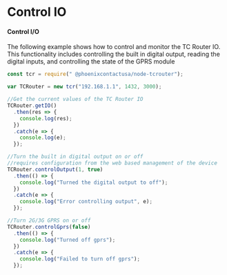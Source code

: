 # Control IO

#### Control I/O

The following example shows how to control and monitor the TC Router IO. This functionality includes controlling the built in digital output, reading the digital inputs, and controlling the state of the GPRS module

```javascript
const tcr = require(" @phoenixcontactusa/node-tcrouter");

var TCRouter = new tcr("192.168.1.1", 1432, 3000);

//Get the current values of the TC Router IO
TCRouter.getIO()
  .then(res => {
    console.log(res);
  })
  .catch(e => {
    console.log(e);
  });

//Turn the built in digital output on or off
//requires configuration from the web based management of the device
TCRouter.controlOutput(1, true)
  .then(() => {
    console.log("Turned the digital output to off");
  })
  .catch(e => {
    console.log("Error controlling output", e);
  });

//Turn 2G/3G GPRS on or off
TCRouter.controlGprs(false)
  .then(() => {
    console.log("Turned off gprs");
  })
  .catch(e => {
    console.log("Failed to turn off gprs");
  });
```

